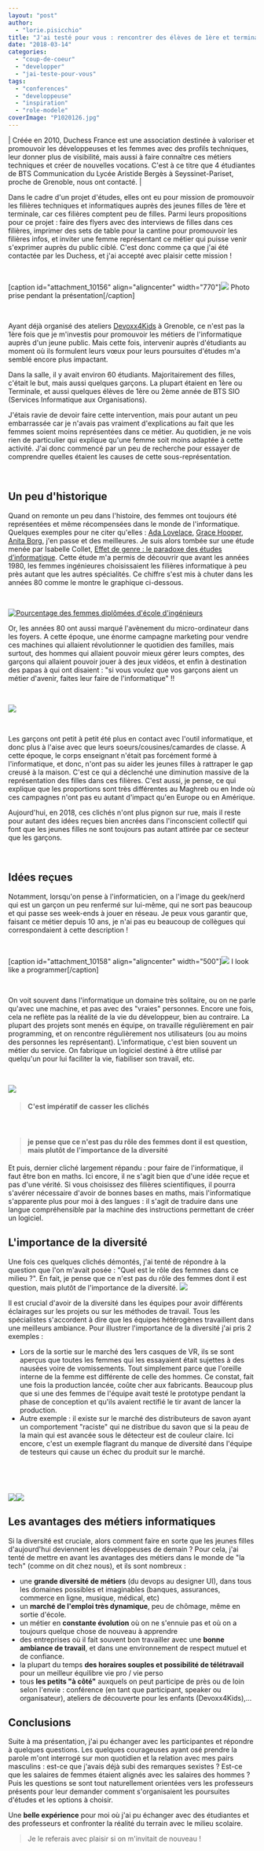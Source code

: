 ```yaml
---
layout: "post"
author: 
  - "lorie.pisicchio"
title: "J'ai testé pour vous : rencontrer des élèves de 1ère et terminale"
date: "2018-03-14"
categories: 
  - "coup-de-coeur"
  - "developper"
  - "jai-teste-pour-vous"
tags: 
  - "conferences"
  - "developpeuse"
  - "inspiration"
  - "role-modele"
coverImage: "P1020126.jpg"
---
```


| Créée en 2010, Duchess France est une association destinée à valoriser et promouvoir les développeuses et les femmes avec des profils techniques, leur donner plus de visibilité, mais aussi à faire connaître ces métiers techniques et créer de nouvelles vocations. C'est à ce titre que 4 étudiantes de BTS Communication du Lycée Aristide Bergès à Seyssinet-Pariset, proche de Grenoble, nous ont contacté. |

Dans le cadre d'un projet d'études, elles ont eu pour mission de promouvoir les filières techniques et informatiques auprès des jeunes filles de 1ère et terminale, car ces filières comptent peu de filles. Parmi leurs propositions pour ce projet : faire des flyers avec des interviews de filles dans ces filières, imprimer des sets de table pour la cantine pour promouvoir les filières infos, et inviter une femme représentant ce métier qui puisse venir s'exprimer auprès du public ciblé. C'est donc comme ça que j'ai été contactée par les Duchess, et j'ai accepté avec plaisir cette mission !

 

\[caption id="attachment\_10156" align="aligncenter" width="770"\]![](/assets/2018/03/2018-03-14-jai-teste-pour-vous-rencontrer-des-eleves-de-1ere-et-terminale/P1020126-1024x768.jpg) Photo prise pendant la présentation\[/caption\]

 

Ayant déjà organisé des ateliers [Devoxx4Kids](http://www.devoxx4kids.org) à Grenoble, ce n'est pas la 1ère fois que je m'investis pour promouvoir les métiers de l'informatique auprès d'un jeune public. Mais cette fois, intervenir auprès d'étudiants au moment où ils formulent leurs vœux pour leurs poursuites d'études m'a semblé encore plus impactant.

Dans la salle, il y avait environ 60 étudiants. Majoritairement des filles, c'était le but, mais aussi quelques garçons. La plupart étaient en 1ère ou Terminale, et aussi quelques élèves de 1ère ou 2ème année de BTS SIO (Services Informatique aux Organisations).

J'étais ravie de devoir faire cette intervention, mais pour autant un peu embarrassée car je n'avais pas vraiment d'explications au fait que les femmes soient moins représentées dans ce métier. Au quotidien, je ne vois rien de particulier qui explique qu'une femme soit moins adaptée à cette activité. J'ai donc commencé par un peu de recherche pour essayer de comprendre quelles étaient les causes de cette sous-représentation.

 

## Un peu d'historique

Quand on remonte un peu dans l'histoire, des femmes ont toujours été représentées et même récompensées dans le monde de l'informatique. Quelques exemples pour ne citer qu'elles : [Ada Lovelace](https://fr.wikipedia.org/wiki/Ada_Lovelace), [Grace Hooper](https://fr.wikipedia.org/wiki/Grace_Hopper), [Anita Borg](https://fr.wikipedia.org/wiki/Anita_Borg), j'en passe et des meilleures. Je suis alors tombée sur une étude menée par Isabelle Collet, [Effet de genre : le paradoxe des études d’informatique](http://journals.openedition.org/ticetsociete/955). Cette étude m'a permis de découvrir que avant les années 1980, les femmes ingénieures choisissaient les filières informatique à peu près autant que les autres spécialités. Ce chiffre s'est mis à chuter dans les années 80 comme le montre le graphique ci-dessous.

 

[![Pourcentage des femmes diplômées d'école d'ingénieurs](/assets/2018/03/2018-03-14-jai-teste-pour-vous-rencontrer-des-eleves-de-1ere-et-terminale/b_1_q_0_p_0.jpg-1.png)](http://www.duchess-france.org/wp-content/uploads/2018/03/b_1_q_0_p_0.jpg-1.png)

Or, les années 80 ont aussi marqué l'avènement du micro-ordinateur dans les foyers. A cette époque, une énorme campagne marketing pour vendre ces machines qui allaient révolutionner le quotidien des familles, mais surtout, des hommes qui allaient pouvoir mieux gérer leurs comptes, des garçons qui allaient pouvoir jouer à des jeux vidéos, et enfin à destination des papas à qui ont disaient : "si vous voulez que vos garçons aient un métier d'avenir, faites leur faire de l'informatique" !!

 

[![](/assets/2018/03/2018-03-14-jai-teste-pour-vous-rencontrer-des-eleves-de-1ere-et-terminale/pub80-1.jpg)](http://www.duchess-france.org/wp-content/uploads/2018/03/pub80-1.jpg)

 

Les garçons ont petit à petit été plus en contact avec l'outil informatique, et donc plus à l'aise avec que leurs soeurs/cousines/camardes de classe. A cette époque, le corps enseignant n'était pas forcément formé à l'informatique, et donc, n'ont pas su aider les jeunes filles à rattraper le gap creusé à la maison. C'est ce qui a déclenché une diminution massive de la représentation des filles dans ces filières. C'est aussi, je pense, ce qui explique que les proportions sont très différentes au Maghreb ou en Inde où ces campagnes n'ont pas eu autant d'impact qu'en Europe ou en Amérique.

Aujourd'hui, en 2018, ces clichés n'ont plus pignon sur rue, mais il reste pour autant des idées reçues bien ancrées dans l'inconscient collectif qui font que les jeunes filles ne sont toujours pas autant attirée par ce secteur que les garçons.

 

## Idées reçues

Notamment, lorsqu'on pense à l'informaticien, on a l'image du geek/nerd qui est un garçon un peu renfermé sur lui-même, qui ne sort pas beaucoup et qui passe ses week-ends à jouer en réseau. Je peux vous garantir que, faisant ce métier depuis 10 ans, je n'ai pas eu beaucoup de collègues qui correspondaient à cette description !

 

\[caption id="attachment\_10158" align="aligncenter" width="500"\]![](/assets/2018/03/2018-03-14-jai-teste-pour-vous-rencontrer-des-eleves-de-1ere-et-terminale/nerd2.gif) I look like a programmer\[/caption\]

 

On voit souvent dans l'informatique un domaine très solitaire, ou on ne parle qu'avec une machine, et pas avec des "vraies" personnes. Encore une fois, cela ne reflète pas la réalité de la vie du développeur, bien au contraire. La plupart des projets sont menés en équipe, on travaille régulièrement en pair programming, et on rencontre régulièrement nos utilisateurs (ou au moins des personnes les représentant). L'informatique, c'est bien souvent un métier du service. On fabrique un logiciel destiné à être utilisé par quelqu'un pour lui faciliter la vie, fiabiliser son travail, etc.

 

![](/assets/2018/03/2018-03-14-jai-teste-pour-vous-rencontrer-des-eleves-de-1ere-et-terminale/matrix.gif)

> #### C'est impératif de casser les clichés

 

> #### je pense que ce n'est pas du rôle des femmes dont il est question, mais plutôt de l'importance de la diversité

Et puis, dernier cliché largement répandu : pour faire de l'informatique, il faut être bon en maths. Ici encore, il ne s'agit bien que d'une idée reçue et pas d'une vérité. Si vous choisissez des filières scientifiques, il pourra s'avérer nécessaire d'avoir de bonnes bases en maths, mais l'informatique s'apparente plus pour moi à des langues : il s'agit de traduire dans une langue compréhensible par la machine des instructions permettant de créer un logiciel.

## L'importance de la diversité

Une fois ces quelques clichés démontés, j'ai tenté de répondre à la question que l'on m'avait posée : "Quel est le rôle des femmes dans ce milieu ?". En fait, je pense que ce n'est pas du rôle des femmes dont il est question, mais plutôt de l'importance de la diversité. [![](/assets/2018/03/2018-03-14-jai-teste-pour-vous-rencontrer-des-eleves-de-1ere-et-terminale/diversity-300x185.jpg)](http://www.duchess-france.org/wp-content/uploads/2018/03/diversity.jpg)

Il est crucial d'avoir de la diversité dans les équipes pour avoir différents éclairages sur les projets ou sur les méthodes de travail. Tous les spécialistes s'accordent à dire que les équipes hétérogènes travaillent dans une meilleurs ambiance. Pour illustrer l'importance de la diversité j'ai pris 2 exemples :

- Lors de la sortie sur le marché des 1ers casques de VR, ils se sont aperçus que toutes les femmes qui les essayaient était sujettes à des nausées voire de vomissements. Tout simplement parce que l'oreille interne de la femme est différente de celle des hommes. Ce constat, fait une fois la production lancée, coûte cher aux fabricants. Beaucoup plus que si une des femmes de l'équipe avait testé le prototype pendant la phase de conception et qu'ils avaient rectifié le tir avant de lancer la production.
- Autre exemple : il existe sur le marché des distributeurs de savon ayant un comportement "raciste" qui ne distribue du savon que si la peau de la main qui est avancée sous le détecteur est de couleur claire. Ici encore, c'est un exemple flagrant du manque de diversité dans l'équipe de testeurs qui cause un échec du produit sur le marché.

 

 

[![](/assets/2018/03/2018-03-14-jai-teste-pour-vous-rencontrer-des-eleves-de-1ere-et-terminale/soap2.gif)](http://www.duchess-france.org/wp-content/uploads/2018/03/soap2.gif)[![](/assets/2018/03/2018-03-14-jai-teste-pour-vous-rencontrer-des-eleves-de-1ere-et-terminale/soap1.gif)](http://www.duchess-france.org/wp-content/uploads/2018/03/soap1.gif)

## Les avantages des métiers informatiques

Si la diversité est cruciale, alors comment faire en sorte que les jeunes filles d'aujourd'hui deviennent les développeuses de demain ? Pour cela, j'ai tenté de mettre en avant les avantages des métiers dans le monde de "la tech" (comme on dit chez nous), et ils sont nombreux :

- une **grande diversité de métiers** (du devops au designer UI), dans tous les domaines possibles et imaginables (banques, assurances, commerce en ligne, musique, médical, etc)
- un **marché de l'emploi très dynamique**, peu de chômage, même en sortie d'école.
- un métier en **constante évolution** où on ne s'ennuie pas et où on a toujours quelque chose de nouveau à apprendre
- des entreprises où il fait souvent bon travailler avec une **bonne ambiance de travail**, et dans une environnement de respect mutuel et de confiance.
- la plupart du temps **des horaires souples et possibilité de télétravail** pour un meilleur équilibre vie pro / vie perso
- tous **les petits "à côté"** auxquels on peut participe de près ou de loin selon l'envie : conférence (en tant que participant, speaker ou organisateur), ateliers de découverte pour les enfants (Devoxx4Kids),...

## Conclusions

Suite à ma présentation, j'ai pu échanger avec les participantes et répondre à quelques questions. Les quelques courageuses ayant osé prendre la parole m'ont interrogé sur mon quotidien et la relation avec mes pairs masculins : est-ce que j'avais déjà subi des remarques sexistes ? Est-ce que les salaires de femmes étaient alignés avec les salaires des hommes ? Puis les questions se sont tout naturellement orientées vers les professeurs présents pour leur demander comment s'organisaient les poursuites d'études et les options à choisir.

Une **belle expérience** pour moi où j'ai pu échanger avec des étudiantes et des professeurs et confronter la réalité du terrain avec le milieu scolaire.

> Je le referais avec plaisir si on m'invitait de nouveau !
